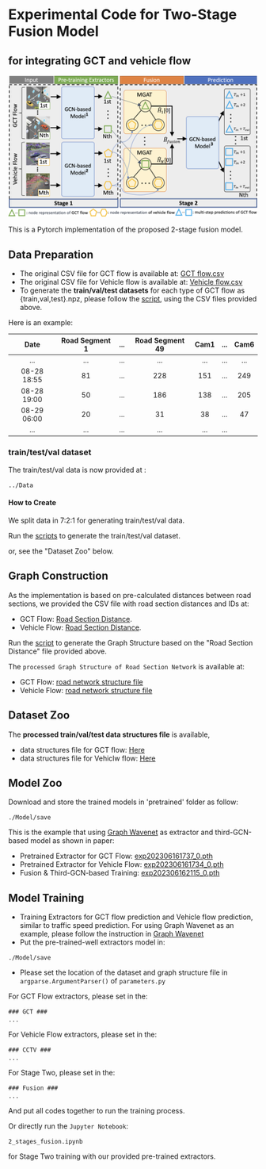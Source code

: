 
# Experimental Code for Two-Stage Fusion Model 
## for integrating GCT and vehicle flow

![RMT-dataset](https://github.com/cylin-gn/CTCam/blob/main/Figure/fusion_model.png)

This is a Pytorch implementation of the proposed 2-stage fusion model.

## Data Preparation

- The original CSV file for GCT flow is available at: [GCT flow.csv](./Data/Raw/GCT_Flow.csv)
- The original CSV file for Vehicle flow is available at: [Vehicle flow.csv](./Data/Raw/Vehicle_Flow_Raw.csv)
- To generate the **train/val/test datasets** for each type of GCT flow as {train,val,test}.npz, please follow the [script](https://github.com/liyaguang/DCRNN/blob/master/scripts/generate_training_data.py),
using the CSV files provided above.

Here is an example:

|        Date         | Road Segment 1 | ...  | Road Segment 49 | Cam1 | ... | Cam6 | 
|:-------------------:|:--------------:|:--------------:|:--------------:|:--------------:|:--------------:|:--------------:|
|         ...         |    ...         |    ...         |    ...         |    ...        |    ...        |    ...        |
| 08-28 18:55 |  81        |  ...        |   228        |    151         |    ...        |   249        |
| 08-28 19:00 |  50        |  ...        |   186        |    138         |     ...        |   205        |
| 08-29 06:00 |  20        |  ...         |   31        |    38         |    ...        |   47        |
|         ...         |    ...         |    ...         |    ...         |      ...        |   ...        |

### train/test/val dataset

The train/test/val data is now provided at : 
```
../Data
```

#### How to Create

We split data in 7:2:1 for generating train/test/val data.

Run the [scripts](https://github.com/liyaguang/DCRNN/blob/master/scripts/generate_training_data.py) to generate the train/test/val dataset.

or, see the "Dataset Zoo" below.

## Graph Construction
As the implementation is based on pre-calculated distances between road sections, we provided the CSV file with road section distances and IDs at: 
- GCT Flow: [Road Section Distance](https://github.com/cylin-gn/CTCam/blob/main/Data/Raw/GCT_Roads_Distance.txt). 
- Vehicle Flow: [Road Section Distance](https://github.com/cylin-gn/CTCam/blob/main/Data/Raw/Vehicle_Flow_Roads_Distance.txt). 

Run the [script](https://github.com/liyaguang/DCRNN/blob/master/scripts/gen_adj_mx.py) to generate the Graph Structure based on the "Road Section Distance" file provided above.

The `processed Graph Structure of Road Section Network` is available at: 
- GCT Flow: [road network structure file](https://github.com/cylin-gn/CTCam/blob/main/Data/hsin_49_GCT_0600_1900_rename/adj_mat_49_rename.pkl)
- Vehicle Flow: [road network structure file](https://github.com/cylin-gn/CTCam/blob/main/Data/hsin_6_CCTV_0600_1900_rename/adj_mat_6_rename.pkl)


## Dataset Zoo
The **processed train/val/test data structures file** is available, 
- data structures file for GCT flow: [Here](https://github.com/cylin-gn/CTCam/tree/main/Data/hsin_49_GCT_0600_1900_rename)
- data structures file for Vehiclw flow: [Here](https://github.com/cylin-gn/CTCam/tree/main/Data/hsin_6_CCTV_0600_1900_rename)

## Model Zoo

Download and store the trained models in 'pretrained' folder as follow:

```
./Model/save
```
This is the example that using [Graph Wavenet](https://github.com/nnzhan/Graph-WaveNet) as extractor and third-GCN-based model as shown in paper:
- Pretrained Extractor for GCT Flow: [exp202306161737_0.pth](./Model/save/exp202306161737_0.pth)
- Pretrained Extractor for Vehicle Flow: [exp202306161734_0.pth](./Model/save/exp202306161734_0.pth)
- Fusion & Third-GCN-based Training: [exp202306162115_0.pth](./Model/save/exp202306162115_0.pth)


## Model Training

- Training Extractors for GCT flow prediction and Vehicle flow prediction, similar to traffic speed prediction.
  For using Graph Wavenet as an example, please follow the instruction in [Graph Wavenet](https://github.com/nnzhan/Graph-WaveNet) 
- Put the pre-trained-well extractors model in:
```
./Model/save
```
- Please set the location of the dataset and graph structure file in `argparse.ArgumentParser()` of `parameters.py`

For GCT Flow extractors, please set in the:
```
### GCT ###
...
```

For Vehicle Flow extractors, please set in the:
```
### CCTV ###
...
```

For Stage Two, please set in the:
```
### Fusion ###
...
```

And put all codes together to run the training process.

Or directly run the `Jupyter Notebook`:

```
2_stages_fusion.ipynb
```

for Stage Two training with our provided pre-trained extractors.

